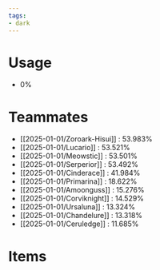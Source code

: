 ```yaml
---
tags:
- dark
---
```

# Usage
- 0%
# Teammates
- [[2025-01-01/Zoroark-Hisui]] : 53.983%
- [[2025-01-01/Lucario]] : 53.521%
- [[2025-01-01/Meowstic]] : 53.501%
- [[2025-01-01/Serperior]] : 53.492%
- [[2025-01-01/Cinderace]] : 41.984%
- [[2025-01-01/Primarina]] : 18.622%
- [[2025-01-01/Amoonguss]] : 15.276%
- [[2025-01-01/Corviknight]] : 14.529%
- [[2025-01-01/Ursaluna]] : 13.324%
- [[2025-01-01/Chandelure]] : 13.318%
- [[2025-01-01/Ceruledge]] : 11.685%
# Items
